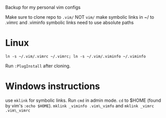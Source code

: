 Backup for my personal vim configs

Make sure to clone repo to `.vim/` NOT `vim/`
make symbolic links in ~/ to .vimrc and .viminfo
symbolic links need to use absolute paths 

# Linux

`ln -s ~/.vim/.vimrc ~/.vimrc; ln -s ~/.vim/.viminfo ~/.viminfo`

Run `:PlugInstall` after cloning.

# Windows instructions

use `mklink` for symbolic links. Run `cmd` in admin mode. `cd` to $HOME (found by vim's `:echo $HOME`). `mklink _viminfo .vim\_vimfo` and `mklink _vimrc .vim\_vimrc`
